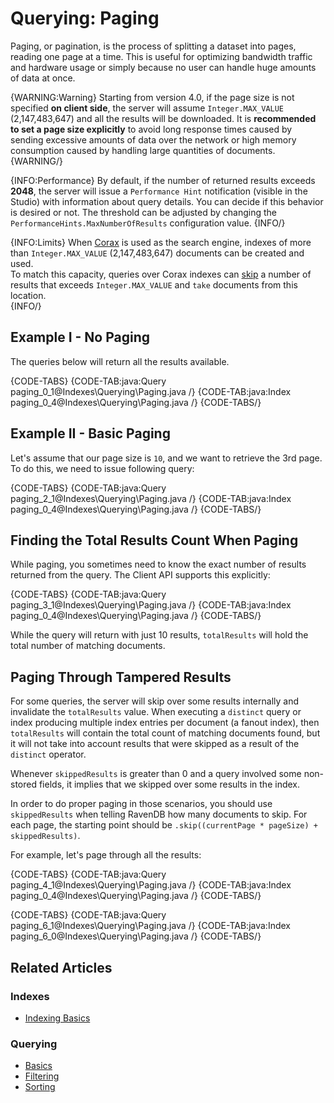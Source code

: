 # Querying: Paging

Paging, or pagination, is the process of splitting a dataset into pages, reading one page at a time. This is useful for optimizing bandwidth traffic and hardware usage or simply because no user can handle huge amounts of data at once.

{WARNING:Warning}
Starting from version 4.0, if the page size is not specified **on client side**, the server will assume `Integer.MAX_VALUE` (2,147,483,647) and all the results will be downloaded. It is **recommended to set a page size explicitly** to avoid long response times caused by sending excessive amounts of data over the network or high memory consumption caused by handling large quantities of documents.
{WARNING/}

{INFO:Performance}
By default, if the number of returned results exceeds **2048**, the server will issue a `Performance Hint` notification (visible in the Studio) with information about query details. You can decide if this behavior is desired or not. 
The threshold can be adjusted by changing the `PerformanceHints.MaxNumberOfResults` configuration value.
{INFO/}

{INFO:Limits}
When [Corax](../../indexes/search-engine/corax) is used as the search engine, 
indexes of more than `Integer.MAX_VALUE` (2,147,483,647) documents can be created and used.  
To match this capacity, queries over Corax indexes can [skip](../../indexes/querying/paging#example-ii---basic-paging) 
a number of results that exceeds `Integer.MAX_VALUE` and `take` documents from 
this location.  
{INFO/}

## Example I - No Paging

The queries below will return all the results available.

{CODE-TABS}
{CODE-TAB:java:Query paging_0_1@Indexes\Querying\Paging.java /}
{CODE-TAB:java:Index paging_0_4@Indexes\Querying\Paging.java /}
{CODE-TABS/}

## Example II - Basic Paging

Let's assume that our page size is `10`, and we want to retrieve the 3rd page. To do this, we need to issue following query:

{CODE-TABS}
{CODE-TAB:java:Query paging_2_1@Indexes\Querying\Paging.java /}
{CODE-TAB:java:Index paging_0_4@Indexes\Querying\Paging.java /}
{CODE-TABS/}

## Finding the Total Results Count When Paging

While paging, you sometimes need to know the exact number of results returned from the query. The Client API supports this explicitly:

{CODE-TABS}
{CODE-TAB:java:Query paging_3_1@Indexes\Querying\Paging.java /}
{CODE-TAB:java:Index paging_0_4@Indexes\Querying\Paging.java /}
{CODE-TABS/}

While the query will return with just 10 results, `totalResults` will hold the total number of matching documents.

## Paging Through Tampered Results

For some queries, the server will skip over some results internally and invalidate the `totalResults` value. When executing a `distinct` query or index producing multiple index entries per document (a fanout index), then `totalResults` will contain the total count of matching documents found, but it will not take into account results that were skipped as a result of the `distinct` operator.

Whenever `skippedResults` is greater than 0 and a query involved some non-stored fields, it implies that we skipped over some results in the index.
    
In order to do proper paging in those scenarios, you should use `skippedResults` when telling RavenDB how many documents to skip. For each page, the starting point should be `.skip((currentPage * pageSize) + skippedResults)`.

For example, let's page through all the results:

{CODE-TABS}
{CODE-TAB:java:Query paging_4_1@Indexes\Querying\Paging.java /}
{CODE-TAB:java:Index paging_0_4@Indexes\Querying\Paging.java /}
{CODE-TABS/}

{CODE-TABS}
{CODE-TAB:java:Query paging_6_1@Indexes\Querying\Paging.java /}
{CODE-TAB:java:Index paging_6_0@Indexes\Querying\Paging.java /}
{CODE-TABS/}

## Related Articles

### Indexes

- [Indexing Basics](../../indexes/indexing-basics)

### Querying

- [Basics](../../indexes/querying/query-index)
- [Filtering](../../indexes/querying/filtering)
- [Sorting](../../indexes/querying/sorting)
